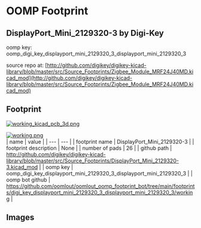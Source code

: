 # OOMP Footprint  
## DisplayPort_Mini_2129320-3  by Digi-Key  
  
oomp key: oomp_digi_key_displayport_mini_2129320_3_displayport_mini_2129320_3  
  
source repo at: [http://github.com/digikey/digikey-kicad-library/blob/master/src/Source_Footprints/Zigbee_Module_MRF24J40MD.kicad_mod](http://github.com/digikey/digikey-kicad-library/blob/master/src/Source_Footprints/Zigbee_Module_MRF24J40MD.kicad_mod)  
## Footprint  
  
[![working_kicad_pcb_3d.png](working_kicad_pcb_3d_600.png)](working_kicad_pcb_3d.png)  
  
[![working.png](working_600.png)](working.png)  
| name | value | 
| --- | --- | 
| footprint name | DisplayPort_Mini_2129320-3 | 
| footprint description | None | 
| number of pads | 26 | 
| github path | http://github.com/digikey/digikey-kicad-library/blob/master/src/Source_Footprints/DisplayPort_Mini_2129320-3.kicad_mod | 
| oomp key | oomp_digi_key_displayport_mini_2129320_3_displayport_mini_2129320_3 | 
| oomp bot github | https://github.com/oomlout/oomlout_oomp_footprint_bot/tree/main/footprints/digi_key_displayport_mini_2129320_3_displayport_mini_2129320_3/working | 
## Images  
